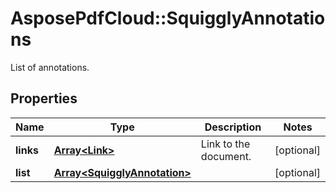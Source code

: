# AsposePdfCloud::SquigglyAnnotations
List of annotations.

## Properties
Name | Type | Description | Notes
------------ | ------------- | ------------- | -------------
**links** | [**Array&lt;Link&gt;**](Link.md) | Link to the document. | [optional] 
**list** | [**Array&lt;SquigglyAnnotation&gt;**](SquigglyAnnotation.md) |  | [optional] 


